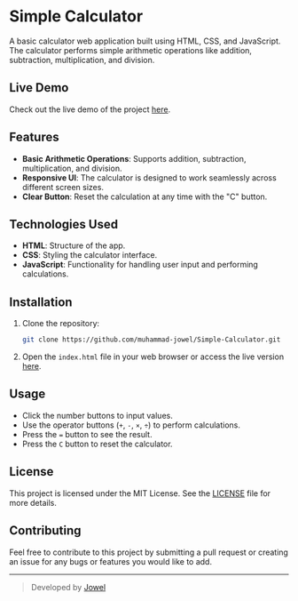 # Simple Calculator

A basic calculator web application built using HTML, CSS, and JavaScript. The calculator performs simple arithmetic operations like addition, subtraction, multiplication, and division.

## Live Demo

Check out the live demo of the project [here](https://muhammad-jowel.github.io/Simple-Calculator/).

## Features

- **Basic Arithmetic Operations**: Supports addition, subtraction, multiplication, and division.
- **Responsive UI**: The calculator is designed to work seamlessly across different screen sizes.
- **Clear Button**: Reset the calculation at any time with the "C" button.

## Technologies Used

- **HTML**: Structure of the app.
- **CSS**: Styling the calculator interface.
- **JavaScript**: Functionality for handling user input and performing calculations.

## Installation

1. Clone the repository:
   ```bash
   git clone https://github.com/muhammad-jowel/Simple-Calculator.git
   ```
2. Open the `index.html` file in your web browser or access the live version [here](https://muhammad-jowel.github.io/Simple-Calculator/).

## Usage

- Click the number buttons to input values.
- Use the operator buttons (`+`, `-`, `×`, `÷`) to perform calculations.
- Press the `=` button to see the result.
- Press the `C` button to reset the calculator.

## License

This project is licensed under the MIT License. See the [LICENSE](./LICENSE) file for more details.

## Contributing

Feel free to contribute to this project by submitting a pull request or creating an issue for any bugs or features you would like to add.

---

> Developed by [Jowel](https://github.com/muhammad-jowel)
